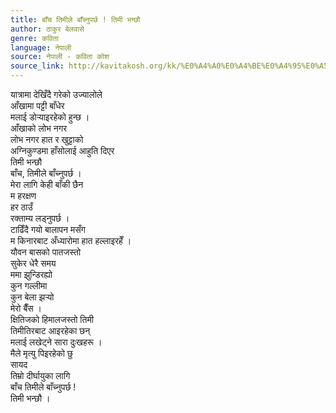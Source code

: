 ```yaml
---
title: बाँच तिमीले बाँच्नुपर्छ ! तिमी भन्छौ
author: ठाकुर बेलवासे
genre: कविता
language: नेपाली
source: नेपाली - कविता कोश
source_link: http://kavitakosh.org/kk/%E0%A4%A0%E0%A4%BE%E0%A4%95%E0%A5%81%E0%A4%B0_%E0%A4%AC%E0%A5%87%E0%A4%B2%E0%A4%B5%E0%A4%BE%E0%A4%B8%E0%A5%87
---
```


यात्रामा देखिँदै गरेको उज्यालोले  
आँखामा पट्टी बाँधेर  
मलाई डोर्‍याइरहेको हुन्छ ।  
आँखाको लोभ नगर  
लोभ नगर हात र खुट्टाको  
अग्निकुण्डमा हाँसोलाई आहुति दिएर  
तिमी भन्छौ  
बाँच, तिमीले बाँच्नुपर्छ ।  
मेरा लागि केही बाँकी छैन  
म हरक्षण  
हर ठाउँ  
रक्ताम्य लड्नुपर्छ ।  
टाढिँदै गयो बालापन मसँग  
म किनारबाट अँध्यारोमा हात हल्लाइरहेँ ।  
यौवन बासको पातजस्तो  
सुकेर धेरै समय  
ममा झुन्डिरह्यो  
कुन गल्लीमा  
कुन बेला झर्‍यो  
मेरो बैँस ।  
क्षितिजको हिमालजस्तो तिमी  
तिमीतिरबाट आइरहेका छन्  
मलाई लखेट्ने सारा दुःखहरू ।  
मैले मृत्यु पिइरहेको छु  
सायद  
तिम्रो दीर्घायुका लागि  
बाँच तिमीले बाँच्नुपर्छ !  
तिमी भन्छौ ।
